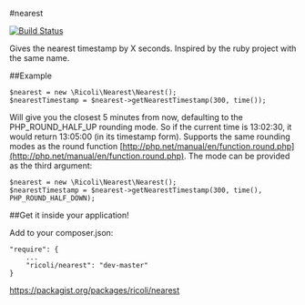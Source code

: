 #nearest

[![Build Status](https://travis-ci.org/ricoli/nearest.png)](https://travis-ci.org/ricoli/nearest)

Gives the nearest timestamp by X seconds.
Inspired by the ruby project with the same name.

##Example

    $nearest = new \Ricoli\Nearest\Nearest();
    $nearestTimestamp = $nearest->getNearestTimestamp(300, time());

Will give you the closest 5 minutes from now, defaulting to the PHP_ROUND_HALF_UP rounding mode.
So if the current time is 13:02:30, it would return 13:05:00 (in its timestamp form).
Supports the same rounding modes as the round function [http://php.net/manual/en/function.round.php](http://php.net/manual/en/function.round.php).
The mode can be provided as the third argument:

    $nearest = new \Ricoli\Nearest\Nearest();
    $nearestTimestamp = $nearest->getNearestTimestamp(300, time(), PHP_ROUND_HALF_DOWN);

##Get it inside your application!

Add to your composer.json:

    "require": {
        ...
        "ricoli/nearest": "dev-master"
    }

https://packagist.org/packages/ricoli/nearest
